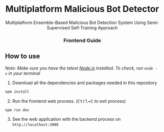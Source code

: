 <h1 style="text-align: center">Multiplatform Malicious Bot Detector</h1>

<p style="text-align: center">Multiplatform Ensemble-Based Malicious Bot Detection
System Using Semi-Supervised Self-Training Approach
</p>

<h3 style="text-align: center">Frontend Guide</h3>

## How to use

_Note: Make sure you have the latest [Node.js](https://nodejs.org/en/) installed. To check, run `node -v` in your terminal_

1. Download all the dependencies and packages needed in this repository

```bash
npm install
```

2. Run the frontend web process. (<kbd>Ctrl</kbd>+<kbd>C</kbd> to exit process)

```bash
npm run dev
```

3. See the web application with the backend process on `http://localhost:3000`
